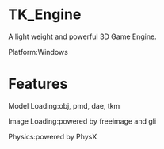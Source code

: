 # TK_Engine
A light weight and powerful 3D Game Engine.

Platform:Windows

# Features
Model Loading:obj, pmd, dae, tkm

Image Loading:powered by freeimage and gli

Physics:powered by PhysX
